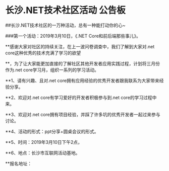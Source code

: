 # 长沙.NET技术社区活动 公告板
##长沙.NET技术社区的一万种活动，总有一种能打动你的心~

###第一个活动：2019年3月10日，《.NET Core和前后端那些事儿》。 

**感谢大家对社区的持续关注，在上一波问卷调查中，我们了解到大家对.net core这种优秀的技术充满了学习的欲望

**，为了让大家能更加直接的了解社区其他开发者应用实践过程，计划将三月份作为.net core学习月，组织一系列的学习活动。

**1、请有兴趣、且对.net core拥有应用经验的优秀开发者跟我联系为大家带来经验分享。

**2、欢迎对.net core有学习爱好的开发者积极参与到.net core的学习过程中来。

**3、欢迎对.net core拥有项目经验，并踩了许多坑的优秀开发者一起过来参与讨论。

**4、活动的形式：ppt分享+圆桌会议的形式。

**5、时间：2019年3月10日下午2点，

**6、地点：长沙市互联网活动基地。

**报名地址：
